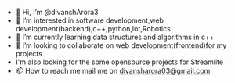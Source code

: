 - 👋 Hi, I’m @divanshArora3
- 👀 I’m interested in software development,web development(backend),c++,python,Iot,Robotics
- 🌱 I’m currently learning data structures and algorithms in c++
- 💞️ I’m looking to collaborate on web development(frontend)for my projects 
- I'm also looking for the some opensource projects for Streamlite
- 📫 How to reach me mail me on divansharora03@gmail.com

<!---
divanshArora3/divanshArora3 is a ✨ special ✨ repository because its `README.md` (this file) appears on your GitHub profile.
You can click the Preview link to take a look at your changes.
--->
